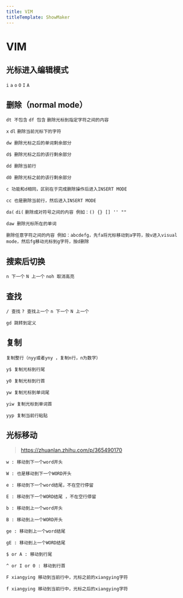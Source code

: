 ```yaml
---
title: VIM
titleTemplate: ShowMaker
---
```


# VIM

## 光标进入编辑模式
`i` `a` `o` `O` `I` `A`

## 删除（normal mode）
`dt 不包含` `df 包含` `删除光标到指定字符之间的内容`

`x` `dl` `删除当前光标下的字符`

`dw 删除光标之后的单词剩余部分`

`d$ 删除光标之后的该行剩余部分`

`dd 删除当前行`

`d0 删除光标之前的该行剩余部分`

`c 功能和d相同，区别在于完成删除操作后进入INSERT MODE`

`cc 也是删除当前行，然后进入INSERT MODE`

`da(` `di(` `删除成对符号之间的内容 例如：() {} [] '' ""`

`daw 删除光标所在的单词`

`删除任意字符之间的内容 例如：abcdefg，先fa将光标移动到a字符，按v进入visual mode，然后fg移动光标到g字符，按d删除`

## 搜索后切换
`n 下一个` `N 上一个` `noh 取消高亮`

## 查找
`/ 查找` `? 查找上一个` `n 下一个` `N 上一个`

`gd 跳转到定义`

## 复制
`复制整行（nyy或者yny ，复制n行，n为数字）`

`y$ 复制光标到行尾`

`y0 复制光标到行首`

`yw 复制光标到单词尾`

`yiw 复制光标到单词首`

`yyp 复制当前行粘贴`

## 光标移动
> https://zhuanlan.zhihu.com/p/365490170

`w : 移动到下一个word开头`

`W : 也是移动到下一个WORD开头`

`e : 移动到下一个word结尾，不在空行停留`

`E : 移动到下一个WORD结尾 ，不在空行停留`

`b : 移动到上一个word开头`

`B : 移动到上一个WORD开头`

`ge : 移动到上一个word结尾`

`gE : 移动到上一个WORD结尾`

`$ or A : 移动到行尾`
  
`^ or I or 0 : 移动到行首`

`F xiangying 移动到当前行中，光标之前的xiangying字符`

`f xiangying 移动到当前行中，光标之后的xiangying字符`

